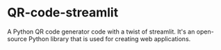 # QR-code-streamlit
 
A Python QR code generator code with a twist of streamlit. It's an open-source Python library that is used for creating web applications.

